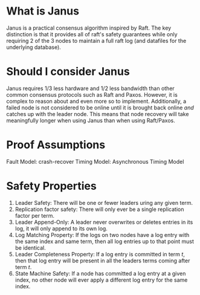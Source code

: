 # What is Janus
Janus is a practical consensus algorithm inspired by Raft. The key distinction is that it provides all of raft's safety guarantees while only requiring 2 of the 3 nodes to maintain a full raft log (and datafiles for the underlying database). 

# Should I consider Janus
Janus requires 1/3 less hardware and 1/2 less bandwidth than other common consensus protocols such as Raft and Paxos. 
However, it is complex to reason about and even more so to implement. Additionally, a failed node is not considered to be online until it is brought back online *and* catches up with the leader node. This means that node recovery will take meaningfully longer when using Janus than when using Raft/Paxos. 

# Proof Assumptions
Fault Model: crash-recover
Timing Model: Asynchronous Timing Model

# Safety Properties
1) Leader Safety: There will be one or fewer leaders uring any given term. 
2) Replication factor safety: There will only ever be a single replication factor per term. 
3) Leader Append-Only: A leader never overwrites or deletes entries in its log, it will only append to its own log. 
4) Log Matching Property: If the logs on two nodes have a log entry with the same index and same term, then all log entries up to that point must be identical. 
5) Leader Completeness Property: If a log entry is committed in term $t$, then that log entry will be present in all the leaders terms coming after term $t$. 
6) State Machine Safety: If a node has committed a log entry at a given index, no other node will ever apply a different log entry for the same index.